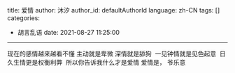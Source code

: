 title: 爱情
author: 沐汐
author_id: defaultAuthorId
language: zh-CN
tags: []
categories:
  - 胡言乱语
date: 2021-08-27 11:25:00
---
现在的感情越来越看不懂
主动就是卑微
深情就是舔狗 
一见钟情就是见色起意 
日久生情更是权衡利弊 
所以你告诉我什么才是爱情
爱情是，
爷乐意